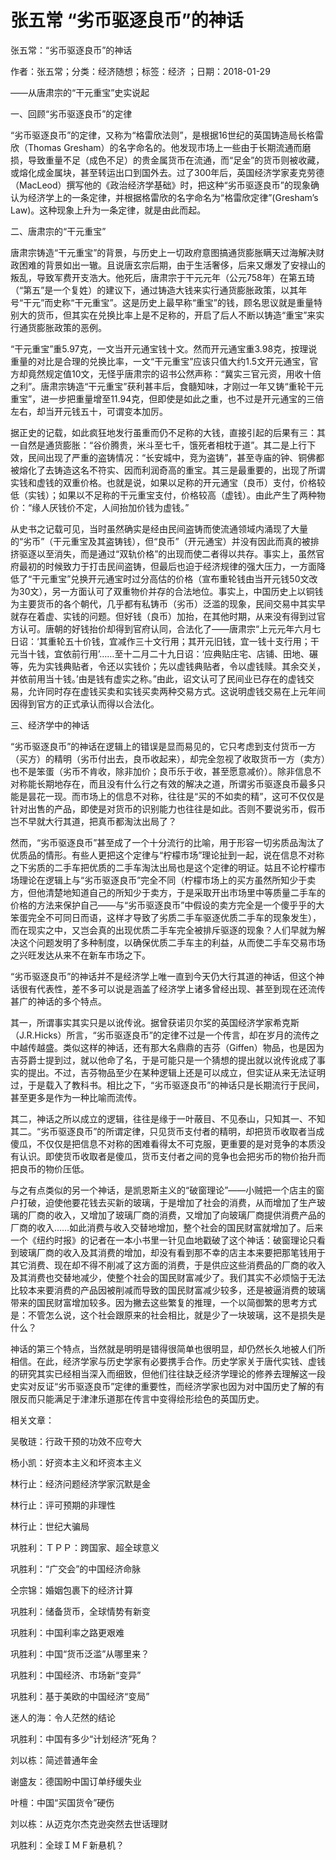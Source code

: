 # 张五常  “劣币驱逐良币”的神话    
    
张五常：“劣币驱逐良币”的神话    
作者：张五常；分类：经济随想；标签：经济 ；日期：2018-01-29    
——从唐肃宗的“干元重宝”史实说起    
一、回顾“劣币驱逐良币”的定律    
“劣币驱逐良币”的定律，又称为“格雷欣法则”，是根据16世纪的英国铸造局长格雷欣（Thomas Gresham）的名字命名的。他发现市场上一些由于长期流通而磨损，导致重量不足（成色不足）的贵金属货币在流通，而“足金”的货币则被收藏，或熔化成金属块，甚至转运出口到国外去。过了300年后，英国经济学家麦克劳德（MacLeod）撰写他的《政治经济学基础》时，把这种“劣币驱逐良币”的现象确认为经济学上的一条定律，并根据格雷欣的名字命名为“格雷欣定律”(Gresham’s Law)。这种现象上升为一条定律，就是由此而起。    
二、唐肃宗的“干元重宝”    
唐肃宗铸造“干元重宝”的背景，与历史上一切政府意图搞通货膨胀瞒天过海解决财政困难的背景如出一辙。且说唐玄宗后期，由于生活奢侈，后来又爆发了安禄山的叛乱，导致军费开支浩大。他死后，唐肃宗于干元元年（公元758年）在第五琦（“第五”是一个复姓）的建议下，通过铸造大钱来实行通货膨胀政策，以其年号“干元”而史称“干元重宝”。这是历史上最早称“重宝”的钱，顾名思议就是重量特别大的货币，但其实在兑换比率上是不足称的，开启了后人不断以铸造“重宝”来实行通货膨胀政策的恶例。    
“干元重宝”重5.97克，一文当开元通宝钱十文。然而开元通宝重3.98克，按理说重量的对比是合理的兑换比率，一文“干元重宝”应该只值大约1.5文开元通宝，官方却竟然规定值10文，无怪乎唐肃宗的诏书公然声称：“冀实三官元资，用收十倍之利”。唐肃宗铸造“干元重宝”获利甚丰后，食髓知味，才刚过一年又铸“重轮干元重宝”，进一步把重量增至11.94克，但即使是如此之重，也不过是开元通宝的三倍左右，却当开元钱五十，可谓变本加厉。    
据正史的记载，如此疯狂地发行虽重而仍不足称的大钱，直接引起的后果有三：其一自然是通货膨胀：“谷价腾贵，米斗至七千，饿死者相枕于道”。其二是上行下效，民间出现了严重的盗铸情况：“长安城中，竞为盗铸”，甚至寺庙的钟、铜佛都被熔化了去铸造这名不符实、因而利润奇高的重宝。其三是最重要的，出现了所谓实钱和虚钱的双重价格。也就是说，如果以足称的开元通宝（良币）支付，价格较低（实钱）；如果以不足称的干元重宝支付，价格较高（虚钱）。由此产生了两种物价：“缘人厌钱价不定，人间抬加价钱为虚钱。”    
从史书之记载可见，当时虽然确实是经由民间盗铸而使流通领域内涌现了大量的“劣币”（干元重宝及其盗铸钱），但“良币”（开元通宝）并没有因此而真的被排挤驱逐以至消失，而是通过“双轨价格”的出现而使二者得以共存。事实上，虽然官府最初的时候致力于打击民间盗铸，但最后也迫于经济规律的强大压力，一方面降低了“干元重宝”兑换开元通宝时过分高估的价格（宣布重轮钱由当开元钱50文改为30文），另一方面认可了双重物价并存的合法地位。事实上，中国历史上以铜钱为主要货币的各个朝代，几乎都有私铸币（劣币）泛滥的现象，民间交易中其实早就存在着虚、实钱的问题。但好钱（良币）加抬，在其他时期，从来没有得到过官方认可。唐朝的好钱抬价却得到官府认同，合法化了——唐肃宗“上元元年六月七日诏：‘其重轮五十价钱，宜减作三十文行用；其开元旧钱，宜一钱十支行用；干元当十钱，宜依前行用’……至十二月二十九日诏：‘应典贴庄宅、店铺、田地、碾等，先为实钱典贴者，令还以实钱价；先以虚钱典贴者，令以虚钱赎。其余交关，并依前用当十钱。’由是钱有虚实之称。”由此，诏文认可了民间业已存在的虚钱交易，允许同时存在虚钱买卖和实钱买卖两种交易方式。这说明虚钱交易在上元年间因得到官方的正式承认而得以合法化。    
三、经济学中的神话    
“劣币驱逐良币”的神话在逻辑上的错误是显而易见的，它只考虑到支付货币一方（买方）的精明（劣币付出去，良币收起来），却完全忽视了收取货币一方（卖方）也不是笨蛋（劣币不肯收，除非加价；良币乐于收，甚至愿意减价）。除非信息不对称能长期地存在，而且没有什么行之有效的解决之道，所谓劣币驱逐良币最多只能是昙花一现。而市场上的信息不对称，往往是“买的不如卖的精”，这可不仅仅是针对出售的产品，即使是对货币的识别能力也往往是如此。否则不要说劣币，假币岂不早就大行其道，把真币都淘汰出局了？    
然而，“劣币驱逐良币”甚至成了一个十分流行的比喻，用于形容一切劣质品淘汰了优质品的情形。有些人更把这个定律与“柠檬市场”理论扯到一起，说在信息不对称之下劣质的二手车把优质的二手车淘汰出局也是这个定律的明证。姑且不论柠檬市场理论在逻辑上与“劣币驱逐良币”完全不同（柠檬市场上的买方虽然所知少于卖方，但他清楚地知道自己的所知少于卖方，于是采取开出市场里中等质量二手车的价格的方法来保护自己——与“劣币驱逐良币”中假设的卖方完全是一个傻乎乎的大笨蛋完全不可同日而语，这样才导致了劣质二手车驱逐优质二手车的现象发生），而在现实之中，又岂会真的出现优质二手车完全被排斥驱逐的现象？人们早就为解决这个问题发明了多种制度，以确保优质二手车主的利益，从而使二手车交易市场之兴旺发达从来不在新车市场之下。    
“劣币驱逐良币”的神话并不是经济学上唯一直到今天仍大行其道的神话，但这个神话很有代表性，差不多可以说是涵盖了经济学上诸多曾经出现、甚至到现在还流传甚广的神话的多个特点。    
其一，所谓事实其实只是以讹传讹。据曾获诺贝尔奖的英国经济学家希克斯（J.R.Hicks）所言，“劣币驱逐良币”的定律不过是一个传言，却在岁月的流传之中越传越盛。类似这样的神话，还有那大名鼎鼎的吉芬（Giffen）物品，也是因为吉芬爵士提到过，就以他命了名，于是可能只是一个猜想的提出就以讹传讹成了事实的提出。不过，吉芬物品至少在某种逻辑上还是可以成立，但实证从来无法证明过，于是载入了教科书。相比之下，“劣币驱逐良币”的神话只是长期流行于民间，甚至更多是作为一种比喻而流传。    
其二，神话之所以成立的逻辑，往往是缘于一叶蔽目、不见泰山，只知其一、不知其二。“劣币驱逐良币”的所谓定律，只见货币支付者的精明，却把货币收取者当成傻瓜，不仅仅是把信息不对称的困难看得太不可克服，更重要的是对竞争的本质没有认识。即使货币收取者是傻瓜，货币支付者之间的竞争也会把劣币的物价抬升而把良币的物价压低。    
与之有点类似的另一个神话，是凯恩斯主义的“破窗理论”——小贼把一个店主的窗户打破，迫使他要花钱去买新的玻璃，于是增加了社会的消费，从而增加了生产玻璃的厂商的收入，又增加了玻璃厂商的消费，又增加了向玻璃厂商提供消费产品的厂商的收入……如此消费与收入交替地增加，整个社会的国民财富就增加了。后来一个《纽约时报》的记者在一本小书里一针见血地戳破了这个神话：破窗理论只看到玻璃厂商的收入及其消费的增加，却没有看到那不幸的店主本来要把那笔钱用于其它消费、现在却不得不削减了这方面的消费，于是供应这些消费品的厂商的收入及其消费也交替地减少，使整个社会的国民财富减少了。我们其实不必烦恼于无法比较本来要消费的产品因被削减而导致的国民财富减少较多，还是被逼消费的玻璃带来的国民财富增加较多。因为撇去这些繁复的推理，一个以简御繁的思考方式是：不管怎么说，这个社会跟原来的社会相比，就是少了一块玻璃，这不是损失是什么？    
神话的第三个特点，当然就是明明是错得很简单也很明显，却仍然长久地被人们所相信。在此，经济学家与历史学家有必要携手合作。历史学家关于唐代实钱、虚钱的研究其实已经相当深入而细致，但他们往往缺乏经济学理论的修养去理解这一段史实对反证“劣币驱逐良币”定律的重要性，而经济学家也因为对中国历史了解的有限反而只能满足于津津乐道那在传言中变得绘形绘色的英国历史。    
    
相关文章：    
吴敬琏：行政干预的功效不应夸大    
杨小凯：好资本主义和坏资本主义    
林行止：经济问题经济学家沉默是金    
林行止：评可预期的非理性    
林行止：世纪大骗局    
巩胜利：ＴＰＰ：跨国家、超全球意义    
巩胜利：“广交会”的中国经济命脉    
仝宗锦：婚姻包裹下的经济计算    
巩胜利：储备货币，全球情势有新变    
巩胜利：中国利率之路更艰难    
巩胜利：中国“货币泛滥”从哪里来？    
巩胜利：中国经济、市场新“变异”    
巩胜利：基于美欧的中国经济“变局”    
迷人的海：令人茫然的结论    
巩胜利：中国有多少“计划经济”死角？    
刘以栋：简述普通年金    
谢盛友：德国盼中国订单纾缓失业    
叶檀：中国“买国货令”硬伤    
刘以栋：从迈克尔杰克逊突然去世话理财    
巩胜利：全球ＩＭＦ新悬机？